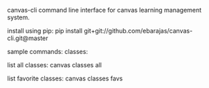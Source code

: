 canvas-cli
command line interface for canvas learning management system. 

install using pip:
pip install git+git://github.com/ebarajas/canvas-cli.git@master

sample commands:
classes:

list all classes:
canvas classes all

list favorite classes:
canvas classes favs
